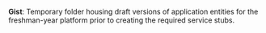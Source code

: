 **Gist**: Temporary folder housing draft versions of application entities for the freshman-year platform prior to creating the required service stubs.
